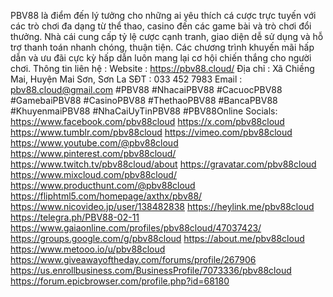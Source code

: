 PBV88 là điểm đến lý tưởng cho những ai yêu thích cá cược trực tuyến với các trò chơi đa dạng từ thể thao, casino đến các game bài và trò chơi đổi thưởng. Nhà cái cung cấp tỷ lệ cược cạnh tranh, giao diện dễ sử dụng và hỗ trợ thanh toán nhanh chóng, thuận tiện. Các chương trình khuyến mãi hấp dẫn và ưu đãi cực kỳ hấp dẫn luôn mang lại cơ hội chiến thắng cho người chơi.
Thông tin liên hệ :
Website : https://pbv88.cloud/
Địa chỉ : Xã Chiềng Mai, Huyện Mai Sơn, Sơn La
SĐT : 033 452 7983
Email : pbv88.cloud@gmail.com
#PBV88 #NhacaiPBV88 #CacuocPBV88 #GamebaiPBV88 #CasinoPBV88 #ThethaoPBV88 #BancaPBV88 #KhuyenmaiPBV88 #NhaCaiUyTinPBV88 #PBV88Online
Socials:
https://www.facebook.com/pbv88cloud
https://x.com/pbv88cloud
https://www.tumblr.com/pbv88cloud
https://vimeo.com/pbv88cloud
https://www.youtube.com/@pbv88cloud
https://www.pinterest.com/pbv88cloud/
https://www.twitch.tv/pbv88cloud/about
https://gravatar.com/pbv88cloud
https://www.mixcloud.com/pbv88cloud/
https://www.producthunt.com/@pbv88cloud
https://fliphtml5.com/homepage/axthx/pbv88/
https://www.nicovideo.jp/user/138482838
https://heylink.me/pbv88cloud
https://telegra.ph/PBV88-02-11
https://www.gaiaonline.com/profiles/pbv88cloud/47037423/
https://groups.google.com/g/pbv88cloud
https://about.me/pbv88cloud
https://www.metooo.io/u/pbv88cloud
https://www.giveawayoftheday.com/forums/profile/267906
https://us.enrollbusiness.com/BusinessProfile/7073336/pbv88cloud
https://forum.epicbrowser.com/profile.php?id=68180
